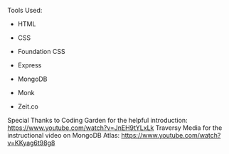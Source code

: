 
Tools Used:
* HTML
* CSS
* Foundation CSS
* Express
* MongoDB
* Monk

* Zeit.co

Special Thanks to
Coding Garden for the helpful introduction: https://www.youtube.com/watch?v=JnEH9tYLxLk
Traversy Media for the instructional video on MongoDB Atlas: https://www.youtube.com/watch?v=KKyag6t98g8

